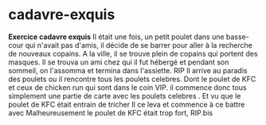# cadavre-exquis
**Exercice cadavre exquis**
Il était une fois, un petit poulet dans une basse-cour qui n'avait pas d'amis, il décide de se barrer pour 
aller à la recherche de nouveaux copains. 
A la ville, il se trouve plein de copains qui portent des masques. Il se trouva un ami chez qui il fut hébergé et 
pendant son sommeil, on l'assomma et termina dans l'assiette. RIP
Il arrive au paradis des poulets ou il rencontre tous les poulets celebres.
Dont le poulet de KFC et ceux de chicken run qui sont dans le coin VIP.
il commence donc tous simplement une partie de carte avec les poulets celebres .
Et vu que le poulet de KFC était entrain de tricher
Il ce leva et commence à ce battre avec
Malheureusement le poulet de KFC était trop fort, RIP.bis